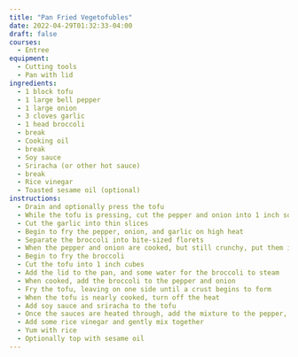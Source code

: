 ```yaml
---
title: "Pan Fried Vegetofubles"
date: 2022-04-29T01:32:33-04:00
draft: false
courses:
  - Entree
equipment:
  - Cutting tools
  - Pan with lid
ingredients:
  - 1 block tofu
  - 1 large bell pepper
  - 1 large onion
  - 3 cloves garlic
  - 1 head broccoli
  - break
  - Cooking oil
  - break
  - Soy sauce
  - Sriracha (or other hot sauce)
  - break
  - Rice vinegar
  - Toasted sesame oil (optional)
instructions:
  - Drain and optionally press the tofu
  - While the tofu is pressing, cut the pepper and onion into 1 inch squares
  - Cut the garlic into thin slices
  - Begin to fry the pepper, onion, and garlic on high heat
  - Separate the broccoli into bite-sized florets
  - When the pepper and onion are cooked, but still crunchy, put them into a separate container
  - Begin to fry the broccoli
  - Cut the tofu into 1 inch cubes
  - Add the lid to the pan, and some water for the broccoli to steam
  - When cooked, add the broccoli to the pepper and onion
  - Fry the tofu, leaving on one side until a crust begins to form
  - When the tofu is nearly cooked, turn off the heat
  - Add soy sauce and sriracha to the tofu
  - Once the sauces are heated through, add the mixture to the pepper, onion, and broccoli
  - Add some rice vinegar and gently mix together
  - Yum with rice
  - Optionally top with sesame oil
---
```

